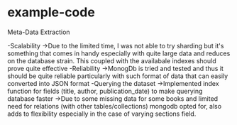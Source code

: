# example-code
Meta-Data Extraction

-Scalability
  ->Due to the limited time, I was not able to try sharding but it's something that comes in handy especially with quite
    large data and reduces on the database strain. This coupled with the availabale indexes should prove quite effective
-Reliability
  ->MonogDb is tried and tested and thus it should be quite reliable particularly with such format of data that can easily
    converted into JSON format
-Querying the dataset
    ->Implemented index function for fields (title, author, publication_date) to make querying database faster
    ->Due to some missing data for some books and limited need for relations (with other tables/collections) 
      mongodb opted for, also adds to flexibility especially in the case of varying sections field.
